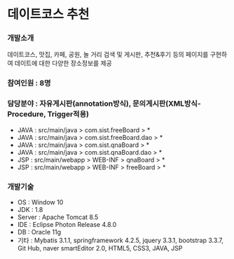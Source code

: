 # 데이트코스 추천 

### 개발소개
데이트코스, 맛집, 카페, 공원, 놀 거리 검색 및 게시판, 추천&후기 등의 페이지를 구현하여 데이트에 대한 다양한 장소정보를 제공

### 참여인원 : 8명

### 담당분야 : 자유게시판(annotation방식), 문의게시판(XML방식-Procedure, Trigger적용)
+ JAVA : src/main/java > com.sist.freeBoard > *
+ JAVA : src/main/java > com.sist.freeBoard.dao > *
+ JAVA : src/main/java > com.sist.qnaBoard > *
+ JAVA : src/main/java > com.sist.qnaBoard.dao > *
+ JSP : src/main/webapp > WEB-INF > qnaBoard > *
+ JSP : src/main/webapp > WEB-INF > freeBoard > *
### 개발기술
+ OS : Window 10
+ JDK : 1.8
+ Server : Apache Tomcat 8.5
+ IDE : Eclipse Photon Release 4.8.0
+ DB : Oracle 11g
+ 기타 : Mybatis 3.1.1, springframework 4.2.5, jquery 3.3.1, bootstrap 3.3.7, Git Hub, naver smartEditor 2.0, HTML5, CSS3, JAVA, JSP
